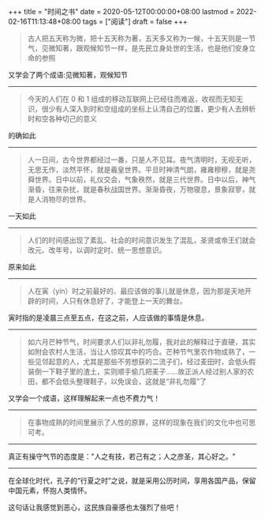 +++
title = "时间之书"
date = 2020-05-12T00:00:00+08:00
lastmod = 2022-02-16T11:13:48+08:00
tags = ["阅读"]
draft = false
+++

> 古人把五天称为微，把十五天称为著，五天多又称为一候，十五天则是一节气，见微知著，跟观候知节一样，是先民立身处世的生活，也是他们安身立命的参照

又学会了两个成语:见微知著，观候知节

---

> 今天的人们在 0 和 1
> 组成的移动互联网上已经往而难返，收视而无知无识，很少有人深入到时和空组成的坐标上认清自己的位置，更少有人去辨析时和空各种切己的意义

的确如此

---

> 人一日间，古今世界都经过一番，只是人不见耳。夜气清明时，无视无听，无思无作，淡然平怀，就是羲皇世界。平旦时神清气朗，雍雍穆穆，就是尧舜世界。日中以前，礼仪交会，气象秩然，就是三代世界。日中以后，神气渐昏，往来杂扰，就是春秋战国世界。渐渐昏夜，万物寝息，景象寂寥，就是人消物尽的世界。

一天如此

---

> 人们的时间感出现了紊乱、社会的时间意识发生了混乱，圣贤或帝王们就会改元、改年号，以调时定时、统一思想意识。

原来如此

---

> 人在寅（yín）时之前最好的、最应该做的事儿就是休息，因为那是天地开辟的时间，人只有休息好了，才能登上一天的舞台。

寅时指的是凌晨三点至五点，在这之前，人应该做的事情是休息。

---

> 如六月芒种节气，时间要求人们以非礼勿履，我对此的解释过于直硬，其实如附会农村人生活，当让人惊叹其中的巧合。芒种节气里农作物成熟了，一些见邻起意的人，尤其是那些不劳想获的二流子们，经过麦田时，会低头假装倒一下鞋子里的渣土，实则顺手偷几把麦子......故正派人经过别人家的农田，都不会低头整理鞋子，以免误会，这就是“非礼勿履”了

又学会一个成语，这样理解起来一点也不费力气！

---

> 在事物成熟的时间里展示了人性的原罪，这样的现象在我们的文化中也可思可考。

---

真正有操守气节的态度是："人之有技，若己有之；人之彦圣，其心好之。"

---

在全球化时代，孔子的“行夏之时”之说，就是采用公历时间，享用各国产品，保留中国元素，怀抱人类情怀。

这句话让我感觉到恶心，这民族自豪感也太强烈了些吧！